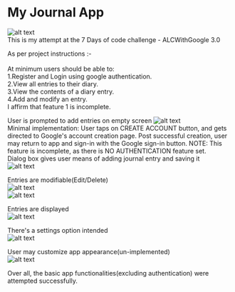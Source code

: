 # My Journal App
![alt text](journalapp.png "Screenshot of landing screen")<br/>
This is my attempt at the 7 Days of code challenge - ALCWithGoogle 3.0

As per project instructions :-<br/> 
<br/>
At minimum users should be able to:<br/>
 1.Register and Login using google authentication.<br/>
 2.View all entries to their diary.<br/>
 3.View the contents of a diary entry.<br/>
 4.Add and modify an entry.<br/>
I affirm that feature 1 is incomplete.<br/>

User is prompted to add entries on empty screen
![alt text](home-screen.png "Screenshot of home screen")<br/>
Minimal implementation: 
User taps on CREATE ACCOUNT button, and gets directed to Google's 
account creation page. Post successful creation, user may return
to app and sign-in with the Google sign-in button.
NOTE: This feature is incomplete, as there is NO AUTHENTICATION feature
set.
<br/>
Dialog box gives user means of adding journal entry and saving it<br/>
![alt text](create-entry-screen.png "Screenshot of landing screen")

Entries are modifiable(Edit/Delete)<br/>
![alt text](delete-screen.png "delete entry screen")<br/>
![alt text](edit-entry.png "Screenshot of screen")<br/>

Entries are displayed<br/>
![alt text](added-entry.png "Screenshot of entry screen")<br/>

There's a settings option intended<br/>
![alt text](settings-menu.png "launch settings screen")<br/>

User may customize app appearance(un-implemented)<br/>
![alt text](settings-screen.png "Settings screen")<br/>

Over all, the basic app functionalities(excluding authentication) were attempted successfully.
